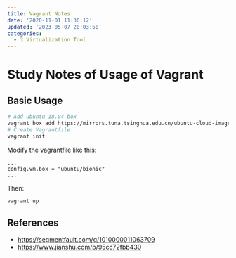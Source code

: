 ```yaml
---
title: Vagrant Notes
date: '2020-11-01 11:36:12'
updated: '2023-05-07 20:03:50'
categories:
  - 3 Virtualization Tool
---
```

# Study Notes of Usage of Vagrant


## Basic Usage 

```sh
# Add ubuntu 18.04 box
vagrant box add https://mirrors.tuna.tsinghua.edu.cn/ubuntu-cloud-images/bionic/current/bionic-server-cloudimg-amd64-vagrant.box --name ubuntu/bionic
# Create Vagrantfile
vagrant init

```

Modify the vagrantfile like this:

```vagrantfile
...
config.vm.box = "ubuntu/bionic"
...
```

Then:

```sh
vagrant up
```

## References

- <https://segmentfault.com/q/1010000011063709>
- <https://www.jianshu.com/p/95cc72fbb430>

